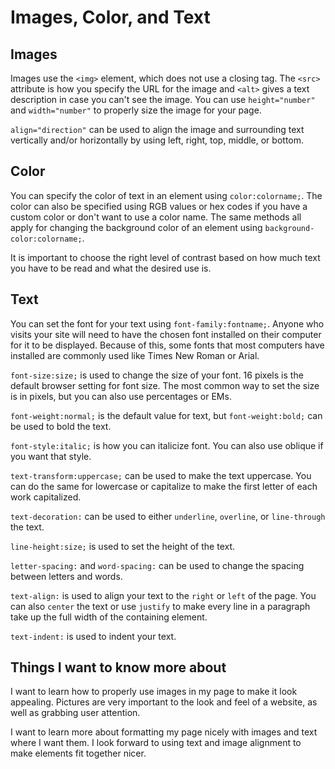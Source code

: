 # **Images, Color, and Text**

## **Images**

Images use the `<img>` element, which does not use a closing tag. The `<src>` attribute is how you specify the URL for the image and `<alt>` gives a text description in case you can't see the image. You can use `height="number"` and `width="number"` to properly size the image for your page.

`align="direction"` can be used to align the image and surrounding text vertically and/or horizontally by using left, right, top, middle, or bottom.

## **Color**

You can specify the color of text in an element using `color:colorname;`. The color can also be specified using RGB values or hex codes if you have a custom color or don't want to use a color name. The same methods all apply for changing the background color of an element using `background-color:colorname;`.

It is important to choose the right level of contrast based on how much text you have to be read and what the desired use is.

## **Text**

You can set the font for your text using `font-family:fontname;`. Anyone who visits your site will need to have the chosen font installed on their computer for it to be displayed. Because of this, some fonts that most computers have installed are commonly used like Times New Roman or Arial.

`font-size:size;` is used to change the size of your font. 16 pixels is the default browser setting for font size. The most common way to set the size is in pixels, but you can also use percentages or EMs.

`font-weight:normal;` is the default value for text, but `font-weight:bold;` can be used to bold the text.

`font-style:italic;` is how you can italicize font. You can also use oblique if you want that style.

`text-transform:uppercase;` can be used to make the text uppercase. You can do the same for lowercase or capitalize to make the first letter of each work capitalized.

`text-decoration:` can be used to either `underline`, `overline`, or `line-through` the text.

`line-height:size;` is used to set the height of the text.

`letter-spacing:` and `word-spacing:` can be used to change the spacing between letters and words.

`text-align:` is used to align your text to the `right` or `left` of the page. You can also `center` the text or use `justify` to make every line in a paragraph take up the full width of the containing element.

`text-indent:` is used to indent your text.

## **Things I want to know more about**

I want to learn how to properly use images in my page to make it look appealing. Pictures are very important to the look and feel of a website, as well as grabbing user attention.

I want to learn more about formatting my page nicely with images and text where I want them. I look forward to using text and image alignment to make elements fit together nicer.

